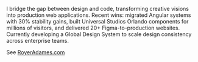 I bridge the gap between design and code, transforming creative visions into production web applications. Recent wins: migrated Angular systems with 30% stability gains, built Universal Studios Orlando components for millions of visitors, and delivered 20+ Figma-to-production websites. Currently developing a Global Design System to scale design consistency across enterprise teams.

See [RoyerAdames.com](https://www.royeradames.com/)
